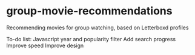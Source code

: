# group-movie-recommendations
Recommending movies for group watching, based on Letterboxd profiles

To-do list:
Javascript year and popularity filter
Add search progress
Improve speed
Improve design
